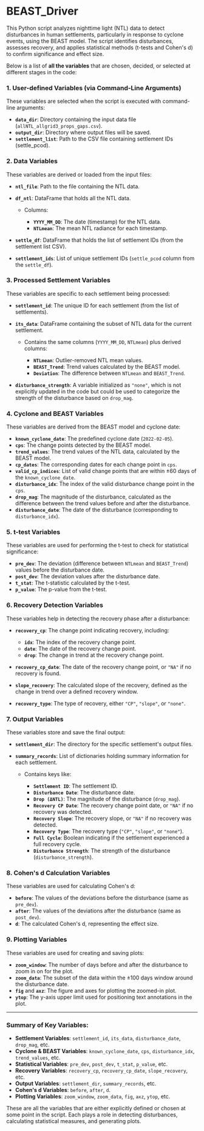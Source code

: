 # BEAST_Driver
This Python script analyzes nighttime light (NTL) data to detect disturbances in human settlements, particularly in response to cyclone events, using the BEAST model. The script identifies disturbances, assesses recovery, and applies statistical methods (t-tests and Cohen's d) to confirm significance and effect size.

Below is a list of **all the variables** that are chosen, decided, or selected at different stages in the code:

### 1. **User-defined Variables (via Command-Line Arguments)**

These variables are selected when the script is executed with command-line arguments:

* **`data_dir`**: Directory containing the input data file (`allNTL_allgrid3_props_gaps.csv`).
* **`output_dir`**: Directory where output files will be saved.
* **`settlement_list`**: Path to the CSV file containing settlement IDs (settle\_pcod).

### 2. **Data Variables**

These variables are derived or loaded from the input files:

* **`ntl_file`**: Path to the file containing the NTL data.
* **`df_ntl`**: DataFrame that holds all the NTL data.

  * Columns:

    * **`YYYY_MM_DD`**: The date (timestamp) for the NTL data.
    * **`NTLmean`**: The mean NTL radiance for each timestamp.
* **`settle_df`**: DataFrame that holds the list of settlement IDs (from the settlement list CSV).
* **`settlement_ids`**: List of unique settlement IDs (`settle_pcod` column from the `settle_df`).

### 3. **Processed Settlement Variables**

These variables are specific to each settlement being processed:

* **`settlement_id`**: The unique ID for each settlement (from the list of settlements).
* **`its_data`**: DataFrame containing the subset of NTL data for the current settlement.

  * Contains the same columns (`YYYY_MM_DD`, `NTLmean`) plus derived columns:

    * **`NTLmean`**: Outlier-removed NTL mean values.
    * **`BEAST_Trend`**: Trend values calculated by the BEAST model.
    * **`Deviation`**: The difference between `NTLmean` and `BEAST_Trend`.
* **`disturbance_strength`**: A variable initialized as `"none"`, which is not explicitly updated in the code but could be used to categorize the strength of the disturbance based on `drop_mag`.

### 4. **Cyclone and BEAST Variables**

These variables are derived from the BEAST model and cyclone date:

* **`known_cyclone_date`**: The predefined cyclone date (`2022-02-05`).
* **`cps`**: The change points detected by the BEAST model.
* **`trend_values`**: The trend values of the NTL data, calculated by the BEAST model.
* **`cp_dates`**: The corresponding dates for each change point in `cps`.
* **`valid_cp_indices`**: List of valid change points that are within ±60 days of the `known_cyclone_date`.
* **`disturbance_idx`**: The index of the valid disturbance change point in the `cps`.
* **`drop_mag`**: The magnitude of the disturbance, calculated as the difference between the trend values before and after the disturbance.
* **`disturbance_date`**: The date of the disturbance (corresponding to `disturbance_idx`).

### 5. **t-test Variables**

These variables are used for performing the t-test to check for statistical significance:

* **`pre_dev`**: The deviation (difference between `NTLmean` and `BEAST_Trend`) values before the disturbance date.
* **`post_dev`**: The deviation values after the disturbance date.
* **`t_stat`**: The t-statistic calculated by the t-test.
* **`p_value`**: The p-value from the t-test.

### 6. **Recovery Detection Variables**

These variables help in detecting the recovery phase after a disturbance:

* **`recovery_cp`**: The change point indicating recovery, including:

  * **`idx`**: The index of the recovery change point.
  * **`date`**: The date of the recovery change point.
  * **`drop`**: The change in trend at the recovery change point.
* **`recovery_cp_date`**: The date of the recovery change point, or `"NA"` if no recovery is found.
* **`slope_recovery`**: The calculated slope of the recovery, defined as the change in trend over a defined recovery window.
* **`recovery_type`**: The type of recovery, either `"CP"`, `"slope"`, or `"none"`.

### 7. **Output Variables**

These variables store and save the final output:

* **`settlement_dir`**: The directory for the specific settlement's output files.
* **`summary_records`**: List of dictionaries holding summary information for each settlement.

  * Contains keys like:

    * **`Settlement ID`**: The settlement ID.
    * **`Disturbance Date`**: The disturbance date.
    * **`Drop (ΔNTL)`**: The magnitude of the disturbance (`drop_mag`).
    * **`Recovery CP Date`**: The recovery change point date, or `"NA"` if no recovery was detected.
    * **`Recovery Slope`**: The recovery slope, or `"NA"` if no recovery was detected.
    * **`Recovery Type`**: The recovery type (`"CP"`, `"slope"`, or `"none"`).
    * **`Full Cycle`**: Boolean indicating if the settlement experienced a full recovery cycle.
    * **`Disturbance Strength`**: The strength of the disturbance (`disturbance_strength`).

### 8. **Cohen's d Calculation Variables**

These variables are used for calculating Cohen's d:

* **`before`**: The values of the deviations before the disturbance (same as `pre_dev`).
* **`after`**: The values of the deviations after the disturbance (same as `post_dev`).
* **`d`**: The calculated Cohen's d, representing the effect size.

### 9. **Plotting Variables**

These variables are used for creating and saving plots:

* **`zoom_window`**: The number of days before and after the disturbance to zoom in on for the plot.
* **`zoom_data`**: The subset of the data within the ±100 days window around the disturbance date.
* **`fig`** and **`axz`**: The figure and axes for plotting the zoomed-in plot.
* **`ytop`**: The y-axis upper limit used for positioning text annotations in the plot.

---

### Summary of Key Variables:

* **Settlement Variables**: `settlement_id`, `its_data`, `disturbance_date`, `drop_mag`, etc.
* **Cyclone & BEAST Variables**: `known_cyclone_date`, `cps`, `disturbance_idx`, `trend_values`, etc.
* **Statistical Variables**: `pre_dev`, `post_dev`, `t_stat`, `p_value`, etc.
* **Recovery Variables**: `recovery_cp`, `recovery_cp_date`, `slope_recovery`, etc.
* **Output Variables**: `settlement_dir`, `summary_records`, etc.
* **Cohen's d Variables**: `before`, `after`, `d`.
* **Plotting Variables**: `zoom_window`, `zoom_data`, `fig`, `axz`, `ytop`, etc.

These are all the variables that are either explicitly defined or chosen at some point in the script. Each plays a role in detecting disturbances, calculating statistical measures, and generating plots.

